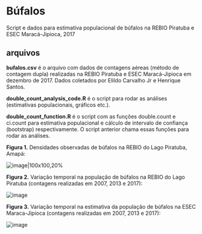 # Búfalos

Script e dados para estimativa populacional de búfalos na REBIO Piratuba e ESEC Maracá-Jipioca, 2017 

## arquivos

**bufalos.csv** é o arquivo com dados de contagens aéreas (método de contagem dupla) realizadas na REBIO Piratuba e ESEC Maracá-Jipioca em dezembro de 2017. Dados coletados por Elildo Carvalho Jr e Henrique Santos.

**double_count_analysis_code.R** é o script para rodar as análises (estimativas populacionais, gráficos etc.).

**double_count_function.R** é o script com as funções double.count e ci.count para estimativa populacional e cálculo de intervalo de confiança (bootstrap) respectivamente. O script anterior chama essas funções para rodar as análises.



**Figura 1.** Densidades observadas de búfalos na REBIO do Lago Piratuba, Amapá:

![image|100x100,20%](https://user-images.githubusercontent.com/39089964/47087162-b5125080-d1f1-11e8-9774-53f6c80a65e8.png)


**Figura 2.** Variação temporal na população de búfalos na REBIO do Lago Piratuba (contagens realizadas em 2007, 2013 e 2017):

![image](https://user-images.githubusercontent.com/39089964/47087258-e2f79500-d1f1-11e8-8048-17fa39161f2d.png)


**Figura 3.** Variação temporal na estimativa da população de búfalos na ESEC Maraca-Jipioca (contagens realizadas em 2007, 2013 e 2017):

![image](https://user-images.githubusercontent.com/39089964/47087335-163a2400-d1f2-11e8-845f-2d0ba6b6421f.png)
